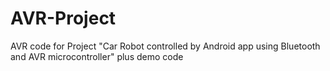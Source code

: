 # AVR-Project
AVR code for Project "Car Robot controlled by Android app using Bluetooth and AVR microcontroller" plus demo code
